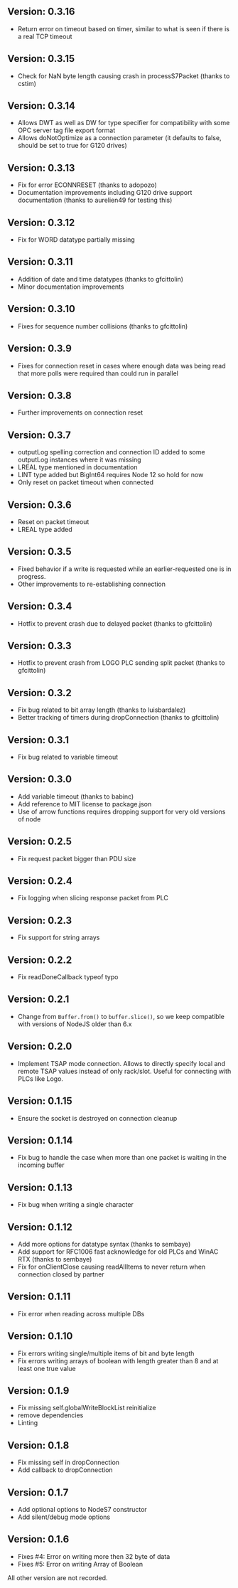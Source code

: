 Version: 0.3.16
------------
- Return error on timeout based on timer, similar to what is seen if there is a real TCP timeout

Version: 0.3.15
------------
- Check for NaN byte length causing crash in processS7Packet (thanks to cstim)

Version: 0.3.14
------------
- Allows DWT as well as DW for type specifier for compatibility with some OPC server tag file export format
- Allows doNotOptimize as a connection parameter (it defaults to false, should be set to true for G120 drives)

Version: 0.3.13
------------
- Fix for error ECONNRESET (thanks to adopozo)
- Documentation improvements including G120 drive support documentation (thanks to aurelien49 for testing this)

Version: 0.3.12
------------
- Fix for WORD datatype partially missing

Version: 0.3.11
------------
- Addition of date and time datatypes (thanks to gfcittolin)
- Minor documentation improvements

Version: 0.3.10
------------
- Fixes for sequence number collisions (thanks to gfcittolin)

Version: 0.3.9
------------
- Fixes for connection reset in cases where enough data was being read that more polls were required than could run in parallel

Version: 0.3.8
------------
- Further improvements on connection reset

Version: 0.3.7
------------
- outputLog spelling correction and connection ID added to some outputLog instances where it was missing
- LREAL type mentioned in documentation
- LINT type added but BigInt64 requires Node 12 so hold for now
- Only reset on packet timeout when connected

Version: 0.3.6
------------
- Reset on packet timeout
- LREAL type added

Version: 0.3.5
------------
- Fixed behavior if a write is requested while an earlier-requested one is in progress.
- Other improvements to re-establishing connection

Version: 0.3.4
------------
- Hotfix to prevent crash due to delayed packet (thanks to gfcittolin)

Version: 0.3.3
------------
- Hotfix to prevent crash from LOGO PLC sending split packet (thanks to gfcittolin)

Version: 0.3.2
------------
- Fix bug related to bit array length (thanks to luisbardalez)
- Better tracking of timers during dropConnection (thanks to gfcittolin)

Version: 0.3.1
------------
- Fix bug related to variable timeout

Version: 0.3.0
------------
- Add variable timeout (thanks to babinc)
- Add reference to MIT license to package.json
- Use of arrow functions requires dropping support for very old versions of node

Version: 0.2.5
------------
- Fix request packet bigger than PDU size

Version: 0.2.4
------------
- Fix logging when slicing response packet from PLC

Version: 0.2.3
------------
- Fix support for string arrays

Version: 0.2.2
------------
- Fix readDoneCallback typeof typo

Version: 0.2.1
------------
- Change from `Buffer.from()` to `buffer.slice()`, so we keep compatible with versions of NodeJS older than 6.x

Version: 0.2.0
------------
- Implement TSAP mode connection. Allows to directly specify local and remote TSAP values instead of only rack/slot. Useful for connecting with PLCs like Logo.

Version: 0.1.15
------------
- Ensure the socket is destroyed on connection cleanup

Version: 0.1.14
------------
- Fix bug to handle the case when more than one packet is waiting in the incoming buffer

Version: 0.1.13
------------
- Fix bug when writing a single character

Version: 0.1.12
------------
- Add more options for datatype syntax (thanks to sembaye)
- Add support for RFC1006 fast acknowledge for old PLCs and WinAC RTX (thanks to sembaye)
- Fix for onClientClose causing readAllItems to never return when connection closed by partner

Version: 0.1.11
------------
- Fix error when reading across multiple DBs

Version: 0.1.10
------------
- Fix errors writing single/multiple items of bit and byte length
- Fix errors writing arrays of boolean with length greater than 8 and at least one true value

Version: 0.1.9
------------
- Fix missing self.globalWriteBlockList reinitialize
- remove dependencies
- Linting

Version: 0.1.8
------------
- Fix missing self in dropConnection
- Add callback to dropConnection

Version: 0.1.7
------------
- Add optional options to NodeS7 constructor
- Add silent/debug mode options

Version: 0.1.6
------------
- Fixes #4: Error on writing more then 32 byte of data
- Fixes #5: Error on writing Array of Boolean

All other version are not recorded.
